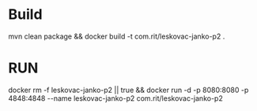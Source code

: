 # Build
mvn clean package && docker build -t com.rit/leskovac-janko-p2 .

# RUN

docker rm -f leskovac-janko-p2 || true && docker run -d -p 8080:8080 -p 4848:4848 --name leskovac-janko-p2 com.rit/leskovac-janko-p2 
